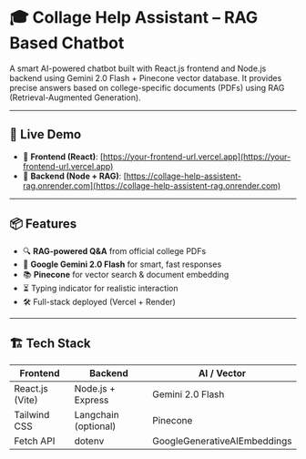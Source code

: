 # 🎓 Collage Help Assistant – RAG Based Chatbot

A smart AI-powered chatbot built with React.js frontend and Node.js backend using Gemini 2.0 Flash + Pinecone vector database. It provides precise answers based on college-specific documents (PDFs) using RAG (Retrieval-Augmented Generation).

---

## 🚀 Live Demo

- 🔗 **Frontend (React)**: [https://your-frontend-url.vercel.app](https://your-frontend-url.vercel.app)
- 🔗 **Backend (Node + RAG)**: [https://collage-help-assistent-rag.onrender.com](https://collage-help-assistent-rag.onrender.com)

---

## 📦 Features

- 🔍 **RAG-powered Q&A** from official college PDFs
- 🧠 **Google Gemini 2.0 Flash** for smart, fast responses
- 📚 **Pinecone** for vector search & document embedding
- ⏳ Typing indicator for realistic interaction
- 🛠 Full-stack deployed (Vercel + Render)

---

## 🏗️ Tech Stack

| Frontend | Backend | AI / Vector |
|----------|---------|-------------|
| React.js (Vite) | Node.js + Express | Gemini 2.0 Flash |
| Tailwind CSS | Langchain (optional) | Pinecone |
| Fetch API | dotenv | GoogleGenerativeAIEmbeddings |

